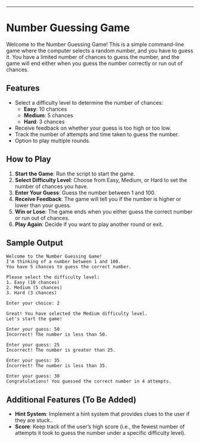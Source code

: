 ---

# Number Guessing Game

Welcome to the Number Guessing Game! This is a simple command-line game where the computer selects a random number, and you have to guess it. You have a limited number of chances to guess the number, and the game will end either when you guess the number correctly or run out of chances.

## Features

- Select a difficulty level to determine the number of chances:
  - **Easy**: 10 chances
  - **Medium**: 5 chances
  - **Hard**: 3 chances
- Receive feedback on whether your guess is too high or too low.
- Track the number of attempts and time taken to guess the number.
- Option to play multiple rounds.

## How to Play

1. **Start the Game**: Run the script to start the game.
2. **Select Difficulty Level**: Choose from Easy, Medium, or Hard to set the number of chances you have.
3. **Enter Your Guess**: Guess the number between 1 and 100.
4. **Receive Feedback**: The game will tell you if the number is higher or lower than your guess.
5. **Win or Lose**: The game ends when you either guess the correct number or run out of chances.
6. **Play Again**: Decide if you want to play another round or exit.

## Sample Output

```plaintext
Welcome to the Number Guessing Game!
I'm thinking of a number between 1 and 100.
You have 5 chances to guess the correct number.

Please select the difficulty level:
1. Easy (10 chances)
2. Medium (5 chances)
3. Hard (3 chances)

Enter your choice: 2

Great! You have selected the Medium difficulty level.
Let's start the game!

Enter your guess: 50
Incorrect! The number is less than 50.

Enter your guess: 25
Incorrect! The number is greater than 25.

Enter your guess: 35
Incorrect! The number is less than 35.

Enter your guess: 30
Congratulations! You guessed the correct number in 4 attempts.
```

## Additional Features (To Be Added)

- **Hint System**: Implement a hint system that provides clues to the user if they are stuck..
- **Score**: Keep track of the user’s high score (i.e., the fewest number of attempts it took to guess the number under a specific difficulty level).
